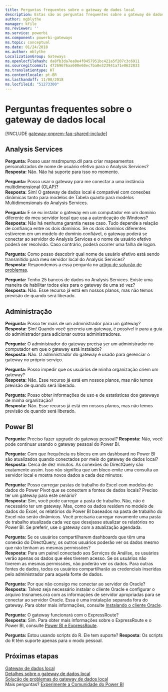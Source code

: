 ```yaml
---
title: Perguntas frequentes sobre o gateway de dados local
description: Estas são as perguntas frequentes sobre o gateway de dados local. Esta é a página em que estão reunidas as perguntas frequentes sobre o gateway.
author: mgblythe
manager: kfile
ms.reviewer: ''
ms.service: powerbi
ms.component: powerbi-gateways
ms.topic: conceptual
ms.date: 01/24/2018
ms.author: mblythe
LocalizationGroup: Gateways
ms.openlocfilehash: da8fb3da7ea0e4f0457951bc421a5f207c3c6911
ms.sourcegitcommit: 47269676aa600e60ec7ba0e323941a71e0622833
ms.translationtype: HT
ms.contentlocale: pt-BR
ms.lasthandoff: 11/08/2018
ms.locfileid: "51273300"
---
```

# <a name="on-premises-data-gateway-faq"></a>Perguntas frequentes sobre o gateway de dados local
<!-- Shared FAQ shared Include -->
[!INCLUDE [gateway-onprem-faq-shared-include](./includes/gateway-onprem-faq-shared-include.md)]

## <a name="analysis-services"></a>Analysis Services
**Pergunta:** Posso usar msdmpump.dll para criar mapeamentos personalizados de nome de usuário efetivo para o Analysis Services?  
**Resposta:** Não. Não há suporte para isso no momento.

**Pergunta:** Posso usar o gateway para me conectar a uma instância multidimensional (OLAP)?  
**Resposta:** Sim! O gateway de dados local é compatível com conexões dinâmicas tanto para modelos de Tabela quanto para modelos Multidimensionais do Analysis Services.

**Pergunta:** E se eu instalar o gateway em um computador em um domínio diferente do meu servidor local que usa a autenticação do Windows?  
**Resposta:** Não há nenhuma garantia nesse caso. Tudo depende a relação de confiança entre os dois domínios. Se os dois domínios diferentes estiverem em um modelo de domínio confiável, o gateway poderá se conectar ao servidor do Analysis Services e o nome de usuário efetivo poderá ser resolvido. Caso contrário, poderá ocorrer uma falha de logon.

**Pergunta:** Como posso descobrir qual nome de usuário efetivo está sendo transmitido para meu servidor local do Analysis Services?  
**Resposta:** Respondemos a essa pergunta no [artigo de solução de problemas](service-gateway-onprem-tshoot.md).

**Pergunta:** Tenho 25 bancos de dados no Analysis Services. Existe uma maneira de habilitar todos eles para o gateway de uma só vez?  
**Resposta:** Não. Esse recurso já está em nossos planos, mas não temos previsão de quando será liberado.

## <a name="administration"></a>Administração
**Pergunta:** Posso ter mais de um administrador para um gateway?  
**Resposta:** Sim! Quando você gerencia um gateway, é possível ir para a guia do administrador para adicionar outros administradores.

**Pergunta:** O administrador do gateway precisa ser um administrador no computador em que o gateway está instalado?  
**Resposta:** Não. O administrador do gateway é usado para gerenciar o gateway no próprio serviço.

**Pergunta:** Posso impedir que os usuários de minha organização criem um gateway?  
**Resposta:** Não. Esse recurso já está em nossos planos, mas não temos previsão de quando será liberado.

**Pergunta:** Posso obter informações de uso e de estatísticas dos gateways de minha organização?  
**Resposta:** Não. Esse recurso já está em nossos planos, mas não temos previsão de quando será liberado.

## <a name="power-bi"></a>Power BI
**Pergunta:** Preciso fazer upgrade do gateway pessoal?
**Resposta:** Não, você pode continuar usando o gateway pessoal do Power BI.

**Pergunta:** Com que frequência os blocos em um dashboard no Power BI são atualizados quando conectados por meio do gateway de dados local?  
**Resposta:** Cerca de dez minutos. As conexões do DirectQuery são exatamente assim. Isso não significa que um bloco emite uma consulta ao servidor local e mostra novos dados a cada dez minutos.

**Pergunta:** Posso carregar pastas de trabalho do Excel com modelos de dados do Power Pivot que se conectem a fontes de dados locais? Preciso ter um gateway para este cenário?  
**Resposta:** Sim, você pode carregar a pasta de trabalho. Não, não é necessário ter um gateway. Mas, como os dados residem no modelo de dados do Excel, os relatórios do Power BI baseados na pasta de trabalho do Excel não serão dinâmicos. Você precisaria carregar novamente uma pasta de trabalho atualizada cada vez que desejasse atualizar os relatórios no Power BI. Se preferir, use o gateway com a atualização agendada.

**Pergunta:** Se os usuários compartilharem dashboards que têm uma conexão do DirectQuery, os outros usuários poderão ver os dados mesmo que não tenham as mesmas permissões?  
**Resposta:** Para um painel conectado aos Serviços de Análise, os usuários verão apenas os dados que eles tiverem acesso. Se os usuários não tiverem as mesmas permissões, não poderão ver os dados. Para outras fontes de dados, todos os usuários compartilharão as credenciais inseridas pelo administrador para aquela fonte de dados.

**Pergunta:** Por que não consigo me conectar ao servidor do Oracle?  
**Resposta:** Talvez seja necessário instalar o cliente Oracle e configurar o arquivo tnsnames.ora com as informações de servidor apropriadas para se conectar ao servidor Oracle. Essa é uma instalação separada fora do gateway. Para obter mais informações, consulte [Instalando o cliente Oracle](service-gateway-onprem-manage-oracle.md#installing-the-oracle-client).

**Pergunta:** O gateway funcionará com o ExpressRoute?  
**Resposta:** Sim. Para obter mais informações sobre o ExpressRoute e o Power BI, consulte [Power BI e ExpressRoute](service-admin-power-bi-expressroute.md).

**Pergunta:** Estou usando scripts do R. Ele tem suporte?
**Resposta**: Os scripts do R têm suporte apenas para o modo pessoal.

## <a name="next-steps"></a>Próximas etapas
[Gateway de dados local](service-gateway-onprem.md)  
[Detalhes sobre o gateway de dados local](service-gateway-onprem-indepth.md)  
[Solução de problemas do gateway de dados local](service-gateway-onprem-tshoot.md)  
Mais perguntas? [Experimente a Comunidade do Power BI](http://community.powerbi.com/)

